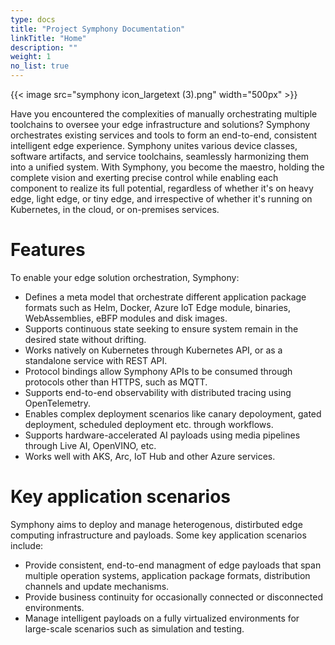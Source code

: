 ```yaml
---
type: docs
title: "Project Symphony Documentation"
linkTitle: "Home"
description: ""
weight: 1
no_list: true
---
```


{{< image src="symphony icon_largetext (3).png" width="500px" >}}


Have you encountered the complexities of manually orchestrating multiple toolchains to oversee your edge infrastructure and solutions? Symphony orchestrates existing services and tools to form an end-to-end, consistent intelligent edge experience. Symphony unites various device classes, software artifacts, and service toolchains, seamlessly harmonizing them into a unified system. With Symphony, you become the maestro, holding the complete vision and exerting precise control while enabling each component to realize its full potential, regardless of whether it's on heavy edge, light edge, or tiny edge, and irrespective of whether it's running on Kubernetes, in the cloud, or on-premises services.

# Features

To enable your edge solution orchestration, Symphony:

- Defines a meta model that orchestrate different application package formats such as Helm, Docker, Azure IoT Edge module, binaries, WebAssemblies, eBFP modules and disk images.
- Supports continuous state seeking to ensure system remain in the desired state without drifting.
- Works natively on Kubernetes through Kubernetes API, or as a standalone service with REST API. 
- Protocol bindings allow Symphony APIs to be consumed through protocols other than HTTPS, such as MQTT.
- Supports end-to-end observability with distributed tracing using OpenTelemetry.
- Enables complex deployment scenarios like canary depoloyment, gated deployment, scheduled deployment etc. through workflows.
- Supports hardware-accelerated AI payloads using media pipelines through Live AI, OpenVINO, etc.
- Works well with AKS, Arc, IoT Hub and other Azure services.

# Key application scenarios

Symphony aims to deploy and manage heterogenous, distirbuted edge computing infrastructure and payloads. Some key application scenarios include:

- Provide consistent, end-to-end managment of edge payloads that span multiple operation systems, application package formats, distribution channels and update mechanisms.
- Provide business continuity for occasionally connected or disconnected environments.
- Manage intelligent payloads on a fully virtualized environments for large-scale scenarios such as simulation and testing.
